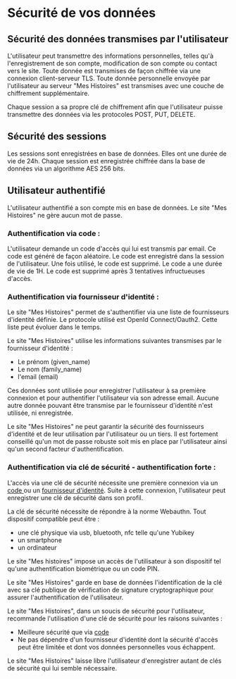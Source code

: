 # Sécurité de vos données

## Sécurité des données transmises par l'utilisateur

L'utilisateur peut transmettre des informations personnelles, telles qu'à l'enregistrement de son compte,  modification de son compte ou contact vers le site. Toute donnée est transmises de façon chiffrée via une connexion client-serveur TLS. Toute donnée personnelle envoyée par l'utilisateur au serveur "Mes Histoires" est transmises avec une couche de chiffrement supplémentaire.

Chaque session a sa propre clé de chiffrement afin que l'utilisateur puisse transmettre des données via les protocoles POST, PUT, DELETE.

## Sécurité des sessions

Les sessions sont enregistrées en base de données. Elles ont une durée de vie de 24h. Chaque session est enregistrée chiffrée dans la base de données via un algorithme AES 256 bits.

## Utilisateur authentifié

L'utilisateur authentifié a son compte mis en base de données. Le site "Mes Histoires" ne gère aucun mot de passe.&#x20;

### **Authentification via code :**&#x20;

L'utilisateur demande un code d'accès qui lui est transmis par email. Ce code est généré de façon aléatoire. Le code est enregistré dans la session de l'utilisateur. Une fois utilisé, le code est supprimé. Le code a une durée de vie de 1H. Le code est supprimé après 3 tentatives infructueuses d'accès.&#x20;

### **Authentification** via fournisseur d'identité :&#x20;

Le site "Mes Histoires" permet de s'authentifier via une liste de fournisseurs d'identité définie. Le protocole utilisé est OpenId Connect/Oauth2. Cette liste peut évoluer dans le temps.

Le site "Mes Histoires" utilise les informations suivantes transmises par le fournisseur d'identité :&#x20;

* Le prénom (given\_name)
* Le nom (family\_name)
* l'email (email)

Ces données sont utilisée pour enregistrer l'utilisateur à sa première connexion et pour authentifier l'utilisateur via son adresse email. Aucune autre donnée pouvant être transmise par le fournisseur d'identité n'est utilisée, ni enregistrée.

Le site "Mes Histoires" ne peut garantir la sécurité des fournisseurs d'identité et de leur utilisation par l'utilisateur ou un tiers. Il est fortement conseillé qu'un mot de passe robuste soit mis en place par l'utilisateur ainsi qu'un second facteur d'authentification.

### **Authentification** via clé de sécurité - authentification forte :&#x20;

L'accès via une clé de sécurité nécessite une première connexion via un [code ](securite-de-vos-donnees.md#authentification-via-code)ou un [fournisseur d'identité](securite-de-vos-donnees.md#authentification-via-fournisseur-didentite). Suite à cette connexion, l'utilisateur peut enregistrer une clé de sécurité dans son profil.

La clé de sécurité nécessite de répondre à la norme Webauthn. Tout dispositif compatible peut être :&#x20;

* une clé physique via usb, bluetooth, nfc telle qu'une Yubikey
* un smartphone
* un ordinateur

Le site "Mes histoires" impose un accès de l'utilisateur à son dispositif tel qu'une authentification biométrique ou un code PIN.

Le site "Mes Histoires" garde en base de données l'identification de la clé avec sa clé publique de vérification de signature cryptographique pour assurer l'authentification de l'utilisateur.

Le site "Mes Histoires", dans un soucis de sécurité pour l'utilisateur, recommande l'utilisation d'une clé de sécurité pour les raisons suivantes :&#x20;

* Meilleure sécurité que via [code](securite-de-vos-donnees.md#authentification-via-code)
* Ne pas dépendre d'un fournisseur d'identité dont la sécurité d'accès peut être limitée et dont vos données personnelles vous échappent.

Le site "Mes Histoires" laisse libre l'utilisateur d'enregistrer autant de clés de sécurité qui lui semble nécessaire.&#x20;
